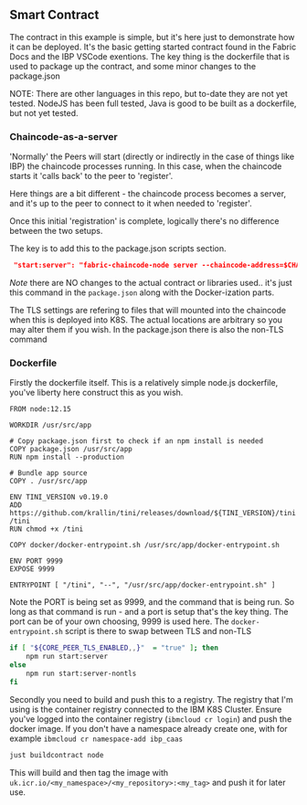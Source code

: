 ## Smart Contract
The contract in this example is simple, but it's here just to demonstrate how it can be deployed. It's the basic getting started contract found in the Fabric Docs and the IBP VSCode exentions. The key thing is the dockerfile that is used to package up the contract, and some minor changes to the package.json

NOTE: There are other languages in this repo, but to-date they are not yet tested. NodeJS has been full tested, Java is good to be built as a dockerfile, but not yet tested.

### Chaincode-as-a-server
'Normally' the Peers will start (directly or indirectly in the case of things like IBP) the chaincode processes running. In this case, when the chaincode starts it 'calls back' to the peer to 'register'.

Here things are a bit different - the chaincode process becomes a server, and it's up to the peer to connect to it when needed to 'register'.

Once this initial 'registration' is complete, logically there's no difference between the two setups.

The key is to add this to the package.json scripts section.

```json
 "start:server": "fabric-chaincode-node server --chaincode-address=$CHAINCODE_SERVER_ADDRESS --chaincode-id=$CHAINCODE_ID --chaincode-tls-key-file=/hyperledger/privatekey.pem --chaincode-tls-client-cacert-file=/hyperledger/rootcert.pem --chaincode-tls-cert-file=/hyperledger/cert.pem"
```

*Note* there are NO changes to the actual contract or libraries used.. it's just this command in the `package.json` along with the Docker-ization parts.

The TLS settings are refering to files that will mounted into the chaincode when this is deployed into K8S. The actual locations are arbitrary so you may alter them if you wish. In the package.json there is also the non-TLS command

### Dockerfile 

Firstly the dockerfile itself. This is a relatively simple node.js dockerfile, you've liberty here construct this as you wish. 

```docker
FROM node:12.15

WORKDIR /usr/src/app

# Copy package.json first to check if an npm install is needed
COPY package.json /usr/src/app
RUN npm install --production

# Bundle app source
COPY . /usr/src/app

ENV TINI_VERSION v0.19.0
ADD https://github.com/krallin/tini/releases/download/${TINI_VERSION}/tini /tini
RUN chmod +x /tini

COPY docker/docker-entrypoint.sh /usr/src/app/docker-entrypoint.sh

ENV PORT 9999
EXPOSE 9999

ENTRYPOINT [ "/tini", "--", "/usr/src/app/docker-entrypoint.sh" ]
```

Note the PORT is being set as 9999, and the command that is being run. So long as that command is run - and a port is setup that's the key thing. The port can be of your own choosing, 9999 is used here. The `docker-entrypoint.sh` script is there to swap between TLS and non-TLS

```bash
if [ "${CORE_PEER_TLS_ENABLED,,}"  = "true" ]; then
    npm run start:server
else
    npm run start:server-nontls
fi
```

Secondly you need to build and push this to a registry. The registry that I'm using is the container registry connected to the IBM K8S Cluster.
Ensure you've logged into the container registry (`ibmcloud cr login`) and push the docker image. If you don't have a namespace already create one, with for example  `ibmcloud cr namespace-add ibp_caas`


```bash 
just buildcontract node
```
This will build and then tag the image with `uk.icr.io/<my_namespace>/<my_repository>:<my_tag>` and push it for later use.
